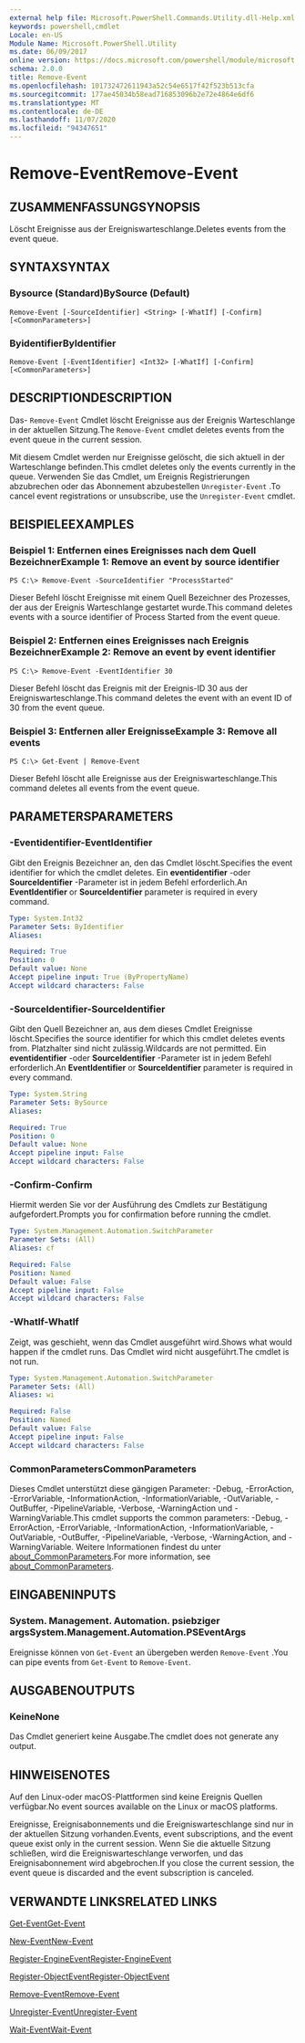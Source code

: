 ```yaml
---
external help file: Microsoft.PowerShell.Commands.Utility.dll-Help.xml
keywords: powershell,cmdlet
Locale: en-US
Module Name: Microsoft.PowerShell.Utility
ms.date: 06/09/2017
online version: https://docs.microsoft.com/powershell/module/microsoft.powershell.utility/remove-event?view=powershell-7.1&WT.mc_id=ps-gethelp
schema: 2.0.0
title: Remove-Event
ms.openlocfilehash: 101732472611943a52c54e6517f42f523b513cfa
ms.sourcegitcommit: 177ae45034b58ead716853096b2e72e4864e6df6
ms.translationtype: MT
ms.contentlocale: de-DE
ms.lasthandoff: 11/07/2020
ms.locfileid: "94347651"
---
```

# <span data-ttu-id="ddf50-103">Remove-Event</span><span class="sxs-lookup"><span data-stu-id="ddf50-103">Remove-Event</span></span>

## <span data-ttu-id="ddf50-104">ZUSAMMENFASSUNG</span><span class="sxs-lookup"><span data-stu-id="ddf50-104">SYNOPSIS</span></span>
<span data-ttu-id="ddf50-105">Löscht Ereignisse aus der Ereigniswarteschlange.</span><span class="sxs-lookup"><span data-stu-id="ddf50-105">Deletes events from the event queue.</span></span>

## <span data-ttu-id="ddf50-106">SYNTAX</span><span class="sxs-lookup"><span data-stu-id="ddf50-106">SYNTAX</span></span>

### <span data-ttu-id="ddf50-107">Bysource (Standard)</span><span class="sxs-lookup"><span data-stu-id="ddf50-107">BySource (Default)</span></span>

```
Remove-Event [-SourceIdentifier] <String> [-WhatIf] [-Confirm] [<CommonParameters>]
```

### <span data-ttu-id="ddf50-108">Byidentifier</span><span class="sxs-lookup"><span data-stu-id="ddf50-108">ByIdentifier</span></span>

```
Remove-Event [-EventIdentifier] <Int32> [-WhatIf] [-Confirm] [<CommonParameters>]
```

## <span data-ttu-id="ddf50-109">DESCRIPTION</span><span class="sxs-lookup"><span data-stu-id="ddf50-109">DESCRIPTION</span></span>

<span data-ttu-id="ddf50-110">Das- `Remove-Event` Cmdlet löscht Ereignisse aus der Ereignis Warteschlange in der aktuellen Sitzung.</span><span class="sxs-lookup"><span data-stu-id="ddf50-110">The `Remove-Event` cmdlet deletes events from the event queue in the current session.</span></span>

<span data-ttu-id="ddf50-111">Mit diesem Cmdlet werden nur Ereignisse gelöscht, die sich aktuell in der Warteschlange befinden.</span><span class="sxs-lookup"><span data-stu-id="ddf50-111">This cmdlet deletes only the events currently in the queue.</span></span> <span data-ttu-id="ddf50-112">Verwenden Sie das Cmdlet, um Ereignis Registrierungen abzubrechen oder das Abonnement abzubestellen `Unregister-Event` .</span><span class="sxs-lookup"><span data-stu-id="ddf50-112">To cancel event registrations or unsubscribe, use the `Unregister-Event` cmdlet.</span></span>

## <span data-ttu-id="ddf50-113">BEISPIELE</span><span class="sxs-lookup"><span data-stu-id="ddf50-113">EXAMPLES</span></span>

### <span data-ttu-id="ddf50-114">Beispiel 1: Entfernen eines Ereignisses nach dem Quell Bezeichner</span><span class="sxs-lookup"><span data-stu-id="ddf50-114">Example 1: Remove an event by source identifier</span></span>

```
PS C:\> Remove-Event -SourceIdentifier "ProcessStarted"
```

<span data-ttu-id="ddf50-115">Dieser Befehl löscht Ereignisse mit einem Quell Bezeichner des Prozesses, der aus der Ereignis Warteschlange gestartet wurde.</span><span class="sxs-lookup"><span data-stu-id="ddf50-115">This command deletes events with a source identifier of Process Started from the event queue.</span></span>

### <span data-ttu-id="ddf50-116">Beispiel 2: Entfernen eines Ereignisses nach Ereignis Bezeichner</span><span class="sxs-lookup"><span data-stu-id="ddf50-116">Example 2: Remove an event by event identifier</span></span>

```
PS C:\> Remove-Event -EventIdentifier 30
```

<span data-ttu-id="ddf50-117">Dieser Befehl löscht das Ereignis mit der Ereignis-ID 30 aus der Ereigniswarteschlange.</span><span class="sxs-lookup"><span data-stu-id="ddf50-117">This command deletes the event with an event ID of 30 from the event queue.</span></span>

### <span data-ttu-id="ddf50-118">Beispiel 3: Entfernen aller Ereignisse</span><span class="sxs-lookup"><span data-stu-id="ddf50-118">Example 3: Remove all events</span></span>

```
PS C:\> Get-Event | Remove-Event
```

<span data-ttu-id="ddf50-119">Dieser Befehl löscht alle Ereignisse aus der Ereigniswarteschlange.</span><span class="sxs-lookup"><span data-stu-id="ddf50-119">This command deletes all events from the event queue.</span></span>

## <span data-ttu-id="ddf50-120">PARAMETERS</span><span class="sxs-lookup"><span data-stu-id="ddf50-120">PARAMETERS</span></span>

### <span data-ttu-id="ddf50-121">-Eventidentifier</span><span class="sxs-lookup"><span data-stu-id="ddf50-121">-EventIdentifier</span></span>

<span data-ttu-id="ddf50-122">Gibt den Ereignis Bezeichner an, den das Cmdlet löscht.</span><span class="sxs-lookup"><span data-stu-id="ddf50-122">Specifies the event identifier for which the cmdlet deletes.</span></span> <span data-ttu-id="ddf50-123">Ein **eventidentifier** -oder **SourceIdentifier** -Parameter ist in jedem Befehl erforderlich.</span><span class="sxs-lookup"><span data-stu-id="ddf50-123">An **EventIdentifier** or **SourceIdentifier** parameter is required in every command.</span></span>

```yaml
Type: System.Int32
Parameter Sets: ByIdentifier
Aliases:

Required: True
Position: 0
Default value: None
Accept pipeline input: True (ByPropertyName)
Accept wildcard characters: False
```

### <span data-ttu-id="ddf50-124">-SourceIdentifier</span><span class="sxs-lookup"><span data-stu-id="ddf50-124">-SourceIdentifier</span></span>

<span data-ttu-id="ddf50-125">Gibt den Quell Bezeichner an, aus dem dieses Cmdlet Ereignisse löscht.</span><span class="sxs-lookup"><span data-stu-id="ddf50-125">Specifies the source identifier for which this cmdlet deletes events from.</span></span> <span data-ttu-id="ddf50-126">Platzhalter sind nicht zulässig.</span><span class="sxs-lookup"><span data-stu-id="ddf50-126">Wildcards are not permitted.</span></span> <span data-ttu-id="ddf50-127">Ein **eventidentifier** -oder **SourceIdentifier** -Parameter ist in jedem Befehl erforderlich.</span><span class="sxs-lookup"><span data-stu-id="ddf50-127">An **EventIdentifier** or **SourceIdentifier** parameter is required in every command.</span></span>

```yaml
Type: System.String
Parameter Sets: BySource
Aliases:

Required: True
Position: 0
Default value: None
Accept pipeline input: False
Accept wildcard characters: False
```

### <span data-ttu-id="ddf50-128">-Confirm</span><span class="sxs-lookup"><span data-stu-id="ddf50-128">-Confirm</span></span>

<span data-ttu-id="ddf50-129">Hiermit werden Sie vor der Ausführung des Cmdlets zur Bestätigung aufgefordert.</span><span class="sxs-lookup"><span data-stu-id="ddf50-129">Prompts you for confirmation before running the cmdlet.</span></span>

```yaml
Type: System.Management.Automation.SwitchParameter
Parameter Sets: (All)
Aliases: cf

Required: False
Position: Named
Default value: False
Accept pipeline input: False
Accept wildcard characters: False
```

### <span data-ttu-id="ddf50-130">-WhatIf</span><span class="sxs-lookup"><span data-stu-id="ddf50-130">-WhatIf</span></span>

<span data-ttu-id="ddf50-131">Zeigt, was geschieht, wenn das Cmdlet ausgeführt wird.</span><span class="sxs-lookup"><span data-stu-id="ddf50-131">Shows what would happen if the cmdlet runs.</span></span> <span data-ttu-id="ddf50-132">Das Cmdlet wird nicht ausgeführt.</span><span class="sxs-lookup"><span data-stu-id="ddf50-132">The cmdlet is not run.</span></span>

```yaml
Type: System.Management.Automation.SwitchParameter
Parameter Sets: (All)
Aliases: wi

Required: False
Position: Named
Default value: False
Accept pipeline input: False
Accept wildcard characters: False
```

### <span data-ttu-id="ddf50-133">CommonParameters</span><span class="sxs-lookup"><span data-stu-id="ddf50-133">CommonParameters</span></span>

<span data-ttu-id="ddf50-134">Dieses Cmdlet unterstützt diese gängigen Parameter: -Debug, -ErrorAction, -ErrorVariable, -InformationAction, -InformationVariable, -OutVariable, -OutBuffer, -PipelineVariable, -Verbose, -WarningAction und -WarningVariable.</span><span class="sxs-lookup"><span data-stu-id="ddf50-134">This cmdlet supports the common parameters: -Debug, -ErrorAction, -ErrorVariable, -InformationAction, -InformationVariable, -OutVariable, -OutBuffer, -PipelineVariable, -Verbose, -WarningAction, and -WarningVariable.</span></span> <span data-ttu-id="ddf50-135">Weitere Informationen findest du unter [about_CommonParameters](https://go.microsoft.com/fwlink/?LinkID=113216).</span><span class="sxs-lookup"><span data-stu-id="ddf50-135">For more information, see [about_CommonParameters](https://go.microsoft.com/fwlink/?LinkID=113216).</span></span>

## <span data-ttu-id="ddf50-136">EINGABEN</span><span class="sxs-lookup"><span data-stu-id="ddf50-136">INPUTS</span></span>

### <span data-ttu-id="ddf50-137">System. Management. Automation. psiebziger args</span><span class="sxs-lookup"><span data-stu-id="ddf50-137">System.Management.Automation.PSEventArgs</span></span>

<span data-ttu-id="ddf50-138">Ereignisse können von `Get-Event` an übergeben werden `Remove-Event` .</span><span class="sxs-lookup"><span data-stu-id="ddf50-138">You can pipe events from `Get-Event` to `Remove-Event`.</span></span>

## <span data-ttu-id="ddf50-139">AUSGABEN</span><span class="sxs-lookup"><span data-stu-id="ddf50-139">OUTPUTS</span></span>

### <span data-ttu-id="ddf50-140">Keine</span><span class="sxs-lookup"><span data-stu-id="ddf50-140">None</span></span>

<span data-ttu-id="ddf50-141">Das Cmdlet generiert keine Ausgabe.</span><span class="sxs-lookup"><span data-stu-id="ddf50-141">The cmdlet does not generate any output.</span></span>

## <span data-ttu-id="ddf50-142">HINWEISE</span><span class="sxs-lookup"><span data-stu-id="ddf50-142">NOTES</span></span>

<span data-ttu-id="ddf50-143">Auf den Linux-oder macOS-Plattformen sind keine Ereignis Quellen verfügbar.</span><span class="sxs-lookup"><span data-stu-id="ddf50-143">No event sources available on the Linux or macOS platforms.</span></span>

<span data-ttu-id="ddf50-144">Ereignisse, Ereignisabonnements und die Ereigniswarteschlange sind nur in der aktuellen Sitzung vorhanden.</span><span class="sxs-lookup"><span data-stu-id="ddf50-144">Events, event subscriptions, and the event queue exist only in the current session.</span></span> <span data-ttu-id="ddf50-145">Wenn Sie die aktuelle Sitzung schließen, wird die Ereigniswarteschlange verworfen, und das Ereignisabonnement wird abgebrochen.</span><span class="sxs-lookup"><span data-stu-id="ddf50-145">If you close the current session, the event queue is discarded and the event subscription is canceled.</span></span>

## <span data-ttu-id="ddf50-146">VERWANDTE LINKS</span><span class="sxs-lookup"><span data-stu-id="ddf50-146">RELATED LINKS</span></span>

[<span data-ttu-id="ddf50-147">Get-Event</span><span class="sxs-lookup"><span data-stu-id="ddf50-147">Get-Event</span></span>](Get-Event.md)

[<span data-ttu-id="ddf50-148">New-Event</span><span class="sxs-lookup"><span data-stu-id="ddf50-148">New-Event</span></span>](New-Event.md)

[<span data-ttu-id="ddf50-149">Register-EngineEvent</span><span class="sxs-lookup"><span data-stu-id="ddf50-149">Register-EngineEvent</span></span>](Register-EngineEvent.md)

[<span data-ttu-id="ddf50-150">Register-ObjectEvent</span><span class="sxs-lookup"><span data-stu-id="ddf50-150">Register-ObjectEvent</span></span>](Register-ObjectEvent.md)

[<span data-ttu-id="ddf50-151">Remove-Event</span><span class="sxs-lookup"><span data-stu-id="ddf50-151">Remove-Event</span></span>](Remove-Event.md)

[<span data-ttu-id="ddf50-152">Unregister-Event</span><span class="sxs-lookup"><span data-stu-id="ddf50-152">Unregister-Event</span></span>](Unregister-Event.md)

[<span data-ttu-id="ddf50-153">Wait-Event</span><span class="sxs-lookup"><span data-stu-id="ddf50-153">Wait-Event</span></span>](Wait-Event.md)
